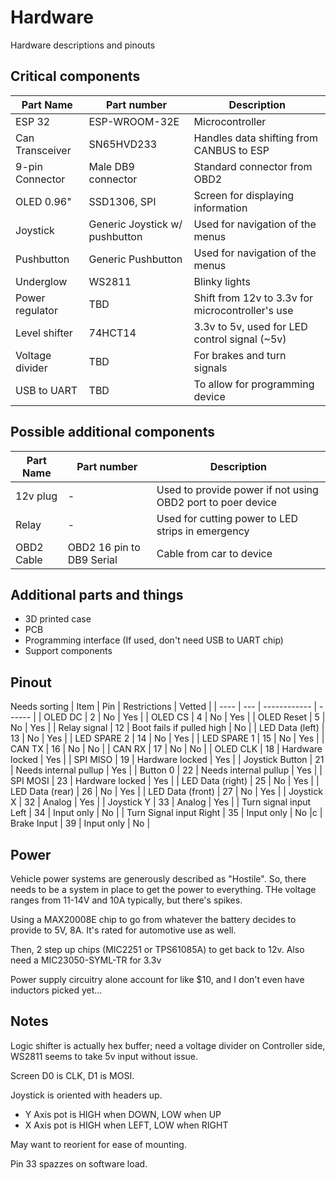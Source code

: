 # Hardware
Hardware descriptions and pinouts

## Critical components
| Part Name | Part number | Description |
| --------- | ----------- | ----------- |
| ESP 32 | ESP-WROOM-32E | Microcontroller |
| Can Transceiver | SN65HVD233 | Handles data shifting from CANBUS to ESP |
| 9-pin Connector | Male DB9 connector | Standard connector from OBD2 |
| OLED 0.96" | SSD1306, SPI | Screen for displaying information |
| Joystick | Generic Joystick w/ pushbutton | Used for navigation of the menus |
| Pushbutton | Generic Pushbutton | Used for navigation of the menus |
| Underglow | WS2811 | Blinky lights |
| Power regulator | TBD | Shift from 12v to 3.3v for microcontroller's use |
| Level shifter | 74HCT14 | 3.3v to 5v, used for LED control signal (~5v) |
| Voltage divider | TBD | For brakes and turn signals |
| USB to UART | TBD | To allow for programming device |

## Possible additional components
| Part Name | Part number | Description |
| --------- | ----------- | ----------- |
| 12v plug | - | Used to provide power if not using OBD2 port to poer device |
| Relay | - | Used for cutting power to LED strips in emergency |
| OBD2 Cable | OBD2 16 pin to DB9 Serial | Cable from car to device |

## Additional parts and things
- 3D printed case
- PCB
- Programming interface (If used, don't need USB to UART chip)
- Support components

## Pinout
Needs sorting
| Item | Pin | Restrictions | Vetted |
| ---- | --- | ------------ | ------ |
| OLED DC | 2 | No | Yes |
| OLED CS | 4 | No | Yes |
| OLED Reset | 5 | No | Yes |
| Relay signal | 12 | Boot fails if pulled high | No |
| LED Data (left) | 13 | No | Yes |
| LED SPARE 2 | 14 | No | Yes |
| LED SPARE 1 | 15 | No | Yes |
| CAN TX | 16 | No | No |
| CAN RX | 17 | No | No |
| OLED CLK | 18 | Hardware locked | Yes |
| SPI MISO | 19 | Hardware locked | Yes |
| Joystick Button | 21 | Needs internal pullup | Yes |
| Button 0 | 22 | Needs internal pullup | Yes |
| SPI MOSI | 23 | Hardware locked | Yes |
| LED Data (right) | 25 | No | Yes |
| LED Data (rear) | 26 | No | Yes |
| LED Data (front) | 27 | No | Yes |
| Joystick X | 32 | Analog | Yes |
| Joystick Y | 33 | Analog | Yes |
| Turn signal input Left | 34 | Input only | No |
| Turn Signal input Right | 35 | Input only | No |c
| Brake Input | 39 | Input only | No |

## Power
Vehicle power systems are generously described as "Hostile". So, there needs to be a system in place to get the power to everything. THe voltage ranges from 11-14V and 10A typically, but there's spikes.

Using a MAX20008E chip to go from whatever the battery decides to provide to 5V, 8A. It's rated for automotive use as well.

Then, 2 step up chips (MIC2251 or TPS61085A) to get back to 12v. Also need a MIC23050-SYML-TR for 3.3v

Power supply circuitry alone account for like $10, and I don't even have inductors picked yet...

## Notes
Logic shifter is actually hex buffer; need a voltage divider on Controller side, WS2811 seems to take 5v input without issue.

Screen D0 is CLK, D1 is MOSI.

Joystick is oriented with headers up.
- Y Axis pot is HIGH when DOWN, LOW when UP
- X Axis pot is HIGH when LEFT, LOW when RIGHT

May want to reorient for ease of mounting.

Pin 33 spazzes on software load. 
